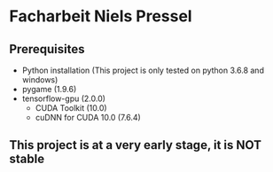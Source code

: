 # Facharbeit Niels Pressel

## Prerequisites

* Python installation (This project is only tested on python 3.6.8 and windows)
* pygame (1.9.6)
* tensorflow-gpu (2.0.0)
    * CUDA Toolkit (10.0)
    * cuDNN for CUDA 10.0 (7.6.4)

## This project is at a very early stage, it is NOT stable
